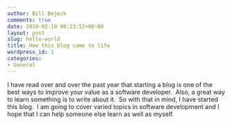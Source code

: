 ```yaml
---
author: Bill Bejeck
comments: true
date: 2010-02-10 06:23:52+00:00
layout: post
slug: hello-world
title: How this blog came to life
wordpress_id: 1
categories:
- General
---
```


I have read over and over the past year that starting a blog is one of the best ways to improve your value as a software developer.  Also, a great way to learn something is to write about it.  So with that in mind, I have started this blog.  I am going to cover varied topics in software development and I hope that I can help someone else learn as well as myself.
